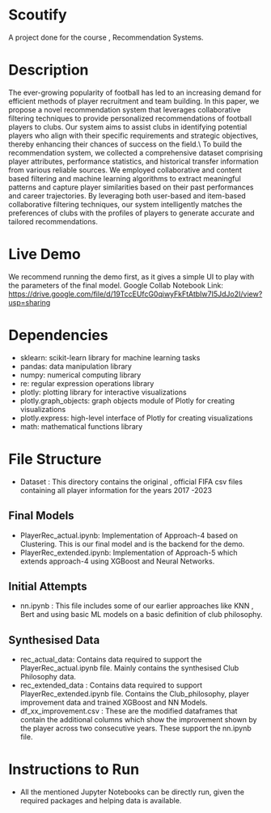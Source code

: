 # Scoutify

A project done for the course , Recommendation Systems.

# Description 

The ever-growing popularity of football has led to an increasing demand for efficient methods of player recruitment and team building. In this paper, we propose a novel recommendation system that leverages collaborative filtering techniques to provide personalized recommendations of football players to clubs. Our system aims to assist clubs in identifying potential players who align with their specific requirements and strategic objectives, thereby enhancing their chances of success on the field.\\
To build the recommendation system, we collected a comprehensive dataset comprising player attributes, performance statistics, and historical transfer information from various reliable sources. We employed collaborative and content based filtering and machine learning algorithms to extract meaningful patterns and capture player similarities based on their past performances and career trajectories. By leveraging both user-based and item-based collaborative filtering techniques, our system intelligently matches the preferences of clubs with the profiles of players to generate accurate and tailored recommendations.

# Live Demo
We recommend running the demo first, as it gives a simple UI to play with the parameters of the final model.
Google Collab Notebook Link: https://drive.google.com/file/d/19TccEUfcG0qiwyFkFtAtbIw7I5JdJo2I/view?usp=sharing

# Dependencies

- sklearn: scikit-learn library for machine learning tasks
- pandas: data manipulation library
- numpy: numerical computing library
- re: regular expression operations library
- plotly: plotting library for interactive visualizations
- plotly.graph_objects: graph objects module of Plotly for creating visualizations
- plotly.express: high-level interface of Plotly for creating visualizations
- math: mathematical functions library

# File Structure
- Dataset : This directory contains the original , official FIFA csv files containing all player information for the years 2017 -2023

## Final Models
- PlayerRec_actual.ipynb: Implementation of Approach-4 based on Clustering. This is our final model and is the backend for the demo.
- PlayerRec_extended.ipynb: Implementation of Approach-5 which extends approach-4 using XGBoost and Neural Networks.

## Initial Attempts
- nn.ipynb : This file includes some of our earlier approaches like KNN , Bert and using basic ML models on a basic definition of club philosophy.

## Synthesised Data 
- rec_actual_data: Contains data required to support the PlayerRec_actual.ipynb file. Mainly contains the synthesised Club Philosophy data.
- rec_extended_data : Contains data required to support PlayerRec_extended.ipynb file. Contains the Club_philosophy, player improvement data and trained XGBoost and NN Models.
- df_xx_improvement.csv : These are the modified dataframes that contain the additional columns which show the improvement shown by the player across two consecutive years. These support the nn.ipynb file.

# Instructions to Run
- All the mentioned Jupyter Notebooks can be directly run, given the required packages and helping data is available.


